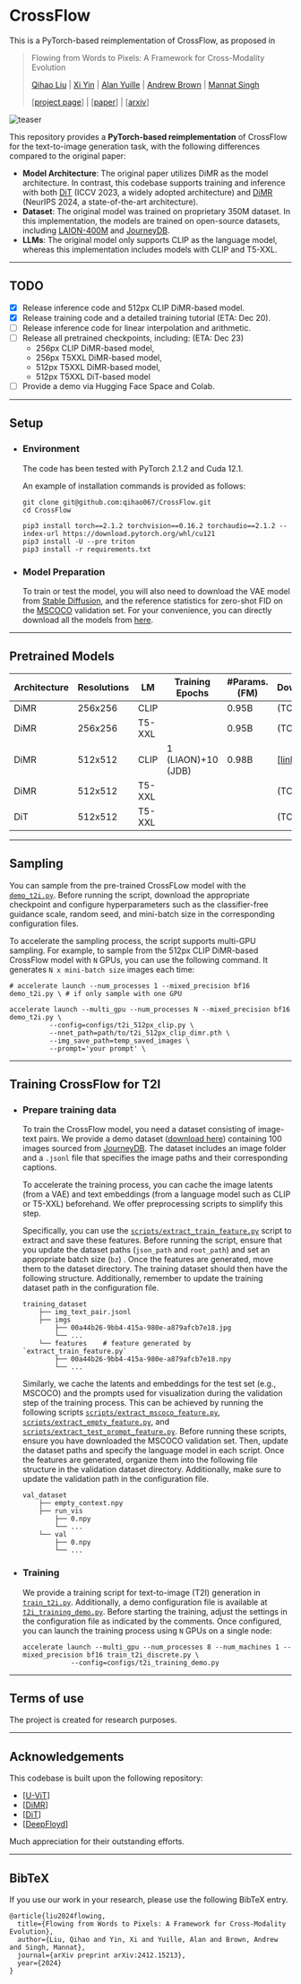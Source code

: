 # CrossFlow
This is a PyTorch-based reimplementation of CrossFlow, as proposed in 

>  Flowing from Words to Pixels: A Framework for Cross-Modality Evolution
>
>  [Qihao Liu](https://qihao067.github.io/) | [Xi Yin](https://xiyinmsu.github.io/) | [Alan Yuille](https://cogsci.jhu.edu/directory/alan-yuille/) | [Andrew Brown](https://www.robots.ox.ac.uk/~abrown/) | [Mannat Singh](https://ai.meta.com/people/1287460658859448/mannat-singh/)
>
>  [[project page](https://cross-flow.github.io/)] | [[paper](https://arxiv.org/pdf/2412.15213)] | [[arxiv](https://arxiv.org/abs/2412.15213)]

![teaser](https://github.com/qihao067/CrossFlow/blob/main/imgs/teaser.jpg)

This repository provides a **PyTorch-based reimplementation** of CrossFlow for the text-to-image generation task, with the following differences compared to the original paper:

- **Model Architecture**: The original paper utilizes DiMR as the model architecture. In contrast, this codebase supports training and inference with both [DiT](https://github.com/facebookresearch/DiT) (ICCV 2023, a widely adopted architecture) and [DiMR](https://github.com/qihao067/DiMR) (NeurIPS 2024, a state-of-the-art architecture).
- **Dataset**: The original model was trained on proprietary 350M dataset. In this implementation, the models are trained on open-source datasets, including [LAION-400M](https://laion.ai/blog/laion-400-open-dataset/) and [JourneyDB](https://journeydb.github.io/).
- **LLMs**: The original model only supports CLIP as the language model, whereas this implementation includes models with CLIP and T5-XXL.

______

## TODO

- [x] Release inference code and 512px CLIP DiMR-based model.
- [x] Release training code and a detailed training tutorial (ETA: Dec 20).
- [ ] Release inference code for linear interpolation and arithmetic.
- [ ] Release all pretrained checkpoints, including:   (ETA: Dec 23)
  - 256px CLIP DiMR-based model, 
  - 256px T5XXL DiMR-based model, 
  - 512px T5XXL DiMR-based model, 
  - 512px T5XXL DiT-based model
- [ ] Provide a demo via Hugging Face Space and Colab.

______

## Setup

- ### Environment

  The code has been tested with PyTorch 2.1.2 and Cuda 12.1.

  An example of installation commands is provided as follows:

  ```
  git clone git@github.com:qihao067/CrossFlow.git
  cd CrossFlow
  
  pip3 install torch==2.1.2 torchvision==0.16.2 torchaudio==2.1.2 --index-url https://download.pytorch.org/whl/cu121
  pip3 install -U --pre triton
  pip3 install -r requirements.txt
  ```

- ### Model Preparation

  To train or test the model, you will also need to download the VAE model from [Stable Diffusion](https://github.com/CompVis/stable-diffusion), and the reference statistics for zero-shot FID on the [MSCOCO](https://cocodataset.org/#home) validation set. For your convenience, you can directly download all the models from [here](https://huggingface.co/QHL067/CrossFlow/blob/main/assets.tar).

------

## Pretrained Models

| Architecture | Resolutions | LM     | Training Epochs    | #Params. (FM) | Download                                                     |
| :----------- | ----------- | ------ | ------------------ | ------------- | ------------------------------------------------------------ |
| DiMR         | 256x256     | CLIP   |                    | 0.95B         | (TODO)                                                       |
| DiMR         | 256x256     | T5-XXL |                    | 0.95B         | (TODO)                                                       |
| DiMR         | 512x512     | CLIP   | 1 (LIAON)+10 (JDB) | 0.98B         | [[link](https://huggingface.co/QHL067/CrossFlow/blob/main/pretrained_models/t2i_512px_clip_dimr.pth)] |
| DiMR         | 512x512     | T5-XXL |                    |               | (TODO)                                                       |
| DiT          | 512x512     | T5-XXL |                    |               | (TODO)                                                       |

------

## Sampling

You can sample from the pre-trained CrossFLow model with the [`demo_t2i.py`](https://github.com/qihao067/CrossFlow/blob/main/demo_t2i.py). Before running the script, download the appropriate checkpoint and configure hyperparameters such as the classifier-free guidance scale, random seed, and mini-batch size in the corresponding configuration files.

To accelerate the sampling process, the script supports multi-GPU sampling. For example, to sample from the 512px CLIP DiMR-based CrossFlow model with `N` GPUs, you can use the following command. It generates `N x mini-batch size` images each time:

```
# accelerate launch --num_processes 1 --mixed_precision bf16 demo_t2i.py \ # if only sample with one GPU

accelerate launch --multi_gpu --num_processes N --mixed_precision bf16 demo_t2i.py \
          --config=configs/t2i_512px_clip.py \
          --nnet_path=path/to/t2i_512px_clip_dimr.pth \
          --img_save_path=temp_saved_images \
          --prompt='your prompt' \
```

------

## Training CrossFlow for T2I

- ### Prepare training data

  To train the CrossFlow model, you need a dataset consisting of image-text pairs. We provide a demo dataset ([download here](https://huggingface.co/QHL067/CrossFlow/blob/main/JourneyDB_demo.tar)) containing 100 images sourced from [JourneyDB](https://journeydb.github.io/). The dataset includes an image folder and a `.jsonl` file that specifies the image paths and their corresponding captions.

  To accelerate the training process, you can cache the image latents (from a VAE) and text embeddings (from a language model such as CLIP or T5-XXL) beforehand. We offer preprocessing scripts to simplify this step. 

  Specifically, you can use the [`scripts/extract_train_feature.py`](https://github.com/qihao067/CrossFlow/blob/main/scripts/extract_train_feature.py) script to extract and save these features. Before running the script, ensure that you update the dataset paths (`json_path` and `root_path`) and set an appropriate batch size (`bz`) . Once the features are generated, move them to the dataset directory. The training dataset should then have the following structure. Additionally, remember to update the training dataset path in the configuration file.

  ```
  training_dataset   
      ├── img_text_pair.jsonl
      ├── imgs
          ├── 00a44b26-9bb4-415a-980e-a879afcb7e18.jpg
          └── ...
      └── features    # feature generated by `extract_train_feature.py`
          ├── 00a44b26-9bb4-415a-980e-a879afcb7e18.npy
          └── ...
  ```

  Similarly, we cache the latents and embeddings for the test set (e.g., MSCOCO) and the prompts used for visualization during the validation step of the training process. This can be achieved by running the following scripts [`scripts/extract_mscoco_feature.py`](https://github.com/qihao067/CrossFlow/blob/main/scripts/extract_mscoco_feature.py), [`scripts/extract_empty_feature.py`](https://github.com/qihao067/CrossFlow/blob/main/scripts/extract_empty_feature.py), and [`scripts/extract_test_prompt_feature.py`](https://github.com/qihao067/CrossFlow/blob/main/scripts/extract_test_prompt_feature.py). Before running these scripts, ensure you have downloaded the MSCOCO validation set. Then, update the dataset paths and specify the language model in each script. Once the features are generated, organize them into the following file structure in the validation dataset directory. Additionally, make sure to update the validation path in the configuration file.

  ```
  val_dataset   
      ├── empty_context.npy
      ├── run_vis
          ├── 0.npy
          └── ...
      └── val
          ├── 0.npy
          └── ...
  ```

- ### Training

  We provide a training script for text-to-image (T2I) generation in [`train_t2i.py`](https://github.com/qihao067/CrossFlow/blob/main/train_t2i.py). Additionally, a demo configuration file is available at [`t2i_training_demo.py`](https://github.com/qihao067/CrossFlow/blob/main/configs/t2i_training_demo.py). Before starting the training, adjust the settings in the configuration file as indicated by the comments. Once configured, you can launch the training process using `N` GPUs on a single node:

  ```
  accelerate launch --multi_gpu --num_processes 8 --num_machines 1 --mixed_precision bf16 train_t2i_discrete.py \
              --config=configs/t2i_training_demo.py
  ```

  

------

## Terms of use

The project is created for research purposes.

______

## Acknowledgements

This codebase is built upon the following repository:

- [[U-ViT](https://github.com/baofff/U-ViT)]
- [[DiMR](https://github.com/qihao067/DiMR)]
- [[DiT](https://github.com/facebookresearch/DiT)]
- [[DeepFloyd](https://github.com/deep-floyd/IF)]

Much appreciation for their outstanding efforts.

______

## BibTeX

If you use our work in your research, please use the following BibTeX entry.

```
@article{liu2024flowing,
  title={Flowing from Words to Pixels: A Framework for Cross-Modality Evolution},
  author={Liu, Qihao and Yin, Xi and Yuille, Alan and Brown, Andrew and Singh, Mannat},
  journal={arXiv preprint arXiv:2412.15213},
  year={2024}
}
```

